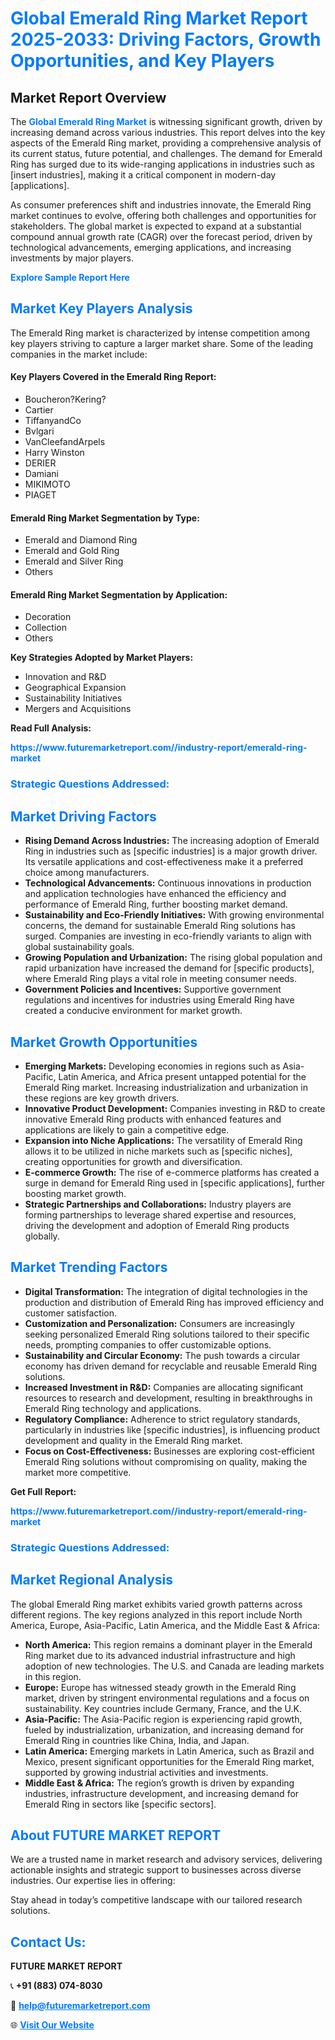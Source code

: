 <h1 style="color: #007BFF;">Global Emerald Ring Market Report 2025-2033: Driving Factors, Growth Opportunities, and Key Players</h1>

<section id="overview">
<h2>Market Report Overview</h2>
<p>The <a href="https://www.futuremarketreport.com//industry-report/emerald-ring-market" style="color: #007BFF; text-decoration: none;"><strong>Global Emerald Ring Market</strong></a> is witnessing significant growth, driven by increasing demand across various industries. This report delves into the key aspects of the Emerald Ring market, providing a comprehensive analysis of its current status, future potential, and challenges. The demand for Emerald Ring has surged due to its wide-ranging applications in industries such as [insert industries], making it a critical component in modern-day [applications].</p>
<p>As consumer preferences shift and industries innovate, the Emerald Ring market continues to evolve, offering both challenges and opportunities for stakeholders. The global market is expected to expand at a substantial compound annual growth rate (CAGR) over the forecast period, driven by technological advancements, emerging applications, and increasing investments by major players.</p>
</section>

<section id="overview">
<p><a href="https://www.futuremarketreport.com//request-sample/reportId=56017" style="color: #007BFF; text-decoration: none;"><strong>Explore Sample Report Here</strong></a></p>
</section>

<section id="key-players">
<h2 style="color: #007BFF;">Market Key Players Analysis</h2>
<p>The Emerald Ring market is characterized by intense competition among key players striving to capture a larger market share. Some of the leading companies in the market include:</p>
<h4>Key Players Covered in the Emerald Ring Report:</h4>
<ul><li>Boucheron?Kering?</li><li>Cartier</li><li>TiffanyandCo</li><li>Bvlgari</li><li>VanCleefandArpels</li><li>Harry Winston</li><li>DERIER</li><li>Damiani</li><li>MIKIMOTO</li><li>PIAGET</li></ul>
<h4>Emerald Ring Market Segmentation by Type:</h4>
<ul><li>Emerald and Diamond Ring</li><li>Emerald and Gold Ring</li><li>Emerald and Silver Ring</li><li>Others</li></ul>

<h4>Emerald Ring Market Segmentation by Application:</h4>
<ul><li>Decoration</li><li>Collection</li><li>Others</li></ul>
<p><strong>Key Strategies Adopted by Market Players:</strong></p>
<ul>
<li>Innovation and R&D</li>
<li>Geographical Expansion</li>
<li>Sustainability Initiatives</li>
<li>Mergers and Acquisitions</li>
</ul>
</section>

<section>
<p><strong>Read Full Analysis: </strong></p><a href="https://www.futuremarketreport.com//industry-report/emerald-ring-market" style="color: #007BFF; text-decoration: none;"><strong>https://www.futuremarketreport.com//industry-report/emerald-ring-market</strong></a>
<h3 style="color: #007BFF;">Strategic Questions Addressed:</h3>
</section>

<section id="driving-factors">
<h2 style="color: #007BFF;">Market Driving Factors</h2>
<ul>
<li><strong>Rising Demand Across Industries:</strong> The increasing adoption of Emerald Ring in industries such as [specific industries] is a major growth driver. Its versatile applications and cost-effectiveness make it a preferred choice among manufacturers.</li>
<li><strong>Technological Advancements:</strong> Continuous innovations in production and application technologies have enhanced the efficiency and performance of Emerald Ring, further boosting market demand.</li>
<li><strong>Sustainability and Eco-Friendly Initiatives:</strong> With growing environmental concerns, the demand for sustainable Emerald Ring solutions has surged. Companies are investing in eco-friendly variants to align with global sustainability goals.</li>
<li><strong>Growing Population and Urbanization:</strong> The rising global population and rapid urbanization have increased the demand for [specific products], where Emerald Ring plays a vital role in meeting consumer needs.</li>
<li><strong>Government Policies and Incentives:</strong> Supportive government regulations and incentives for industries using Emerald Ring have created a conducive environment for market growth.</li>
</ul>
</section>

<section id="growth-opportunities">
<h2 style="color: #007BFF;">Market Growth Opportunities</h2>
<ul>
<li><strong>Emerging Markets:</strong> Developing economies in regions such as Asia-Pacific, Latin America, and Africa present untapped potential for the Emerald Ring market. Increasing industrialization and urbanization in these regions are key growth drivers.</li>
<li><strong>Innovative Product Development:</strong> Companies investing in R&D to create innovative Emerald Ring products with enhanced features and applications are likely to gain a competitive edge.</li>
<li><strong>Expansion into Niche Applications:</strong> The versatility of Emerald Ring allows it to be utilized in niche markets such as [specific niches], creating opportunities for growth and diversification.</li>
<li><strong>E-commerce Growth:</strong> The rise of e-commerce platforms has created a surge in demand for Emerald Ring used in [specific applications], further boosting market growth.</li>
<li><strong>Strategic Partnerships and Collaborations:</strong> Industry players are forming partnerships to leverage shared expertise and resources, driving the development and adoption of Emerald Ring products globally.</li>
</ul>
</section>

<section id="trending-factors">
<h2 style="color: #007BFF;">Market Trending Factors</h2>
<ul>
<li><strong>Digital Transformation:</strong> The integration of digital technologies in the production and distribution of Emerald Ring has improved efficiency and customer satisfaction.</li>
<li><strong>Customization and Personalization:</strong> Consumers are increasingly seeking personalized Emerald Ring solutions tailored to their specific needs, prompting companies to offer customizable options.</li>
<li><strong>Sustainability and Circular Economy:</strong> The push towards a circular economy has driven demand for recyclable and reusable Emerald Ring solutions.</li>
<li><strong>Increased Investment in R&D:</strong> Companies are allocating significant resources to research and development, resulting in breakthroughs in Emerald Ring technology and applications.</li>
<li><strong>Regulatory Compliance:</strong> Adherence to strict regulatory standards, particularly in industries like [specific industries], is influencing product development and quality in the Emerald Ring market.</li>
<li><strong>Focus on Cost-Effectiveness:</strong> Businesses are exploring cost-efficient Emerald Ring solutions without compromising on quality, making the market more competitive.</li>
</ul>
</section>

<section>
<p><strong>Get Full Report: </strong></p><a href="https://www.futuremarketreport.com//industry-report/emerald-ring-market" style="color: #007BFF; text-decoration: none;"><strong>https://www.futuremarketreport.com//industry-report/emerald-ring-market</strong></a>
<h3 style="color: #007BFF;">Strategic Questions Addressed:</h3>
</section>


<section id="regional-analysis">
<h2 style="color: #007BFF;">Market Regional Analysis</h2>
<p>The global Emerald Ring market exhibits varied growth patterns across different regions. The key regions analyzed in this report include North America, Europe, Asia-Pacific, Latin America, and the Middle East & Africa:</p>
<ul>
<li><strong>North America:</strong> This region remains a dominant player in the Emerald Ring market due to its advanced industrial infrastructure and high adoption of new technologies. The U.S. and Canada are leading markets in this region.</li>
<li><strong>Europe:</strong> Europe has witnessed steady growth in the Emerald Ring market, driven by stringent environmental regulations and a focus on sustainability. Key countries include Germany, France, and the U.K.</li>
<li><strong>Asia-Pacific:</strong> The Asia-Pacific region is experiencing rapid growth, fueled by industrialization, urbanization, and increasing demand for Emerald Ring in countries like China, India, and Japan.</li>
<li><strong>Latin America:</strong> Emerging markets in Latin America, such as Brazil and Mexico, present significant opportunities for the Emerald Ring market, supported by growing industrial activities and investments.</li>
<li><strong>Middle East & Africa:</strong> The region’s growth is driven by expanding industries, infrastructure development, and increasing demand for Emerald Ring in sectors like [specific sectors].</li>
</ul>
</section>

<footer>
<h2 style="color: #007BFF;">About FUTURE MARKET REPORT</h2>
<p>We are a trusted name in market research and advisory services, delivering actionable insights and strategic support to businesses across diverse industries. Our expertise lies in offering:</p>

<p>Stay ahead in today’s competitive landscape with our tailored research solutions.</p>

<h2 style="color: #007BFF;">Contact Us:</h2>
<p><strong>FUTURE MARKET REPORT</strong></p>
<p>📞 <strong>+91 (883) 074-8030</strong></p>
<p>📧 <strong><a href="mailto:help@futuremarketreport.com" style="color: #007BFF;">help@futuremarketreport.com</a></strong></p>
<p>🌐 <strong><a href="https://www.futuremarketreport.com/" style="color: #007BFF;">Visit Our Website</a></strong></p>
</footer>